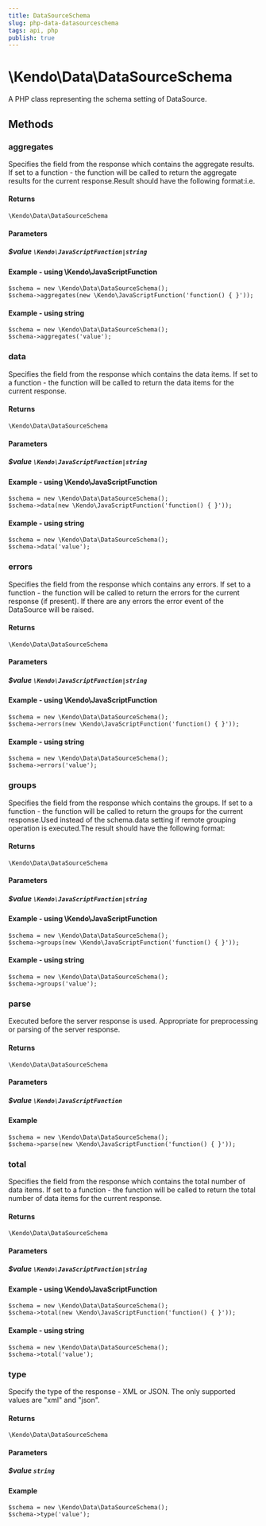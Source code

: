 ```yaml
---
title: DataSourceSchema
slug: php-data-datasourceschema
tags: api, php
publish: true
---
```


# \Kendo\Data\DataSourceSchema

A PHP class representing the schema setting of DataSource.


## Methods

### aggregates
Specifies the field from the response which contains the aggregate results. If set to a function - the function will be called to
return the aggregate results for the current response.Result should have the following format:i.e.

#### Returns
`\Kendo\Data\DataSourceSchema`

#### Parameters

##### $value `\Kendo\JavaScriptFunction|string`



#### Example  - using \Kendo\JavaScriptFunction
    $schema = new \Kendo\Data\DataSourceSchema();
    $schema->aggregates(new \Kendo\JavaScriptFunction('function() { }'));

#### Example  - using string
    $schema = new \Kendo\Data\DataSourceSchema();
    $schema->aggregates('value');

### data
Specifies the field from the response which contains the data items. If set to a function - the function will be called to
return the data items for the current response.

#### Returns
`\Kendo\Data\DataSourceSchema`

#### Parameters

##### $value `\Kendo\JavaScriptFunction|string`



#### Example  - using \Kendo\JavaScriptFunction
    $schema = new \Kendo\Data\DataSourceSchema();
    $schema->data(new \Kendo\JavaScriptFunction('function() { }'));

#### Example  - using string
    $schema = new \Kendo\Data\DataSourceSchema();
    $schema->data('value');

### errors
Specifies the field from the response which contains any errors. If set to a function - the function will be called to
return the errors for the current response (if present). If there are any errors the error event of the DataSource will be raised.

#### Returns
`\Kendo\Data\DataSourceSchema`

#### Parameters

##### $value `\Kendo\JavaScriptFunction|string`



#### Example  - using \Kendo\JavaScriptFunction
    $schema = new \Kendo\Data\DataSourceSchema();
    $schema->errors(new \Kendo\JavaScriptFunction('function() { }'));

#### Example  - using string
    $schema = new \Kendo\Data\DataSourceSchema();
    $schema->errors('value');

### groups
Specifies the field from the response which contains the groups. If set to a function - the function will be called to
return the groups for the current response.Used instead of the schema.data setting if remote grouping operation is executed.The result should have the following format:

#### Returns
`\Kendo\Data\DataSourceSchema`

#### Parameters

##### $value `\Kendo\JavaScriptFunction|string`



#### Example  - using \Kendo\JavaScriptFunction
    $schema = new \Kendo\Data\DataSourceSchema();
    $schema->groups(new \Kendo\JavaScriptFunction('function() { }'));

#### Example  - using string
    $schema = new \Kendo\Data\DataSourceSchema();
    $schema->groups('value');

### parse
Executed before the server response is used. Appropriate for preprocessing or parsing of the server response.

#### Returns
`\Kendo\Data\DataSourceSchema`

#### Parameters

##### $value `\Kendo\JavaScriptFunction`



#### Example 
    $schema = new \Kendo\Data\DataSourceSchema();
    $schema->parse(new \Kendo\JavaScriptFunction('function() { }'));

### total
Specifies the field from the response which contains the total number of data items. If set to a function - the function will be called to
return the total number of data items for the current response.

#### Returns
`\Kendo\Data\DataSourceSchema`

#### Parameters

##### $value `\Kendo\JavaScriptFunction|string`



#### Example  - using \Kendo\JavaScriptFunction
    $schema = new \Kendo\Data\DataSourceSchema();
    $schema->total(new \Kendo\JavaScriptFunction('function() { }'));

#### Example  - using string
    $schema = new \Kendo\Data\DataSourceSchema();
    $schema->total('value');

### type
Specify the type of the response - XML or JSON. The only supported values are "xml" and "json".

#### Returns
`\Kendo\Data\DataSourceSchema`

#### Parameters

##### $value `string`



#### Example 
    $schema = new \Kendo\Data\DataSourceSchema();
    $schema->type('value');

